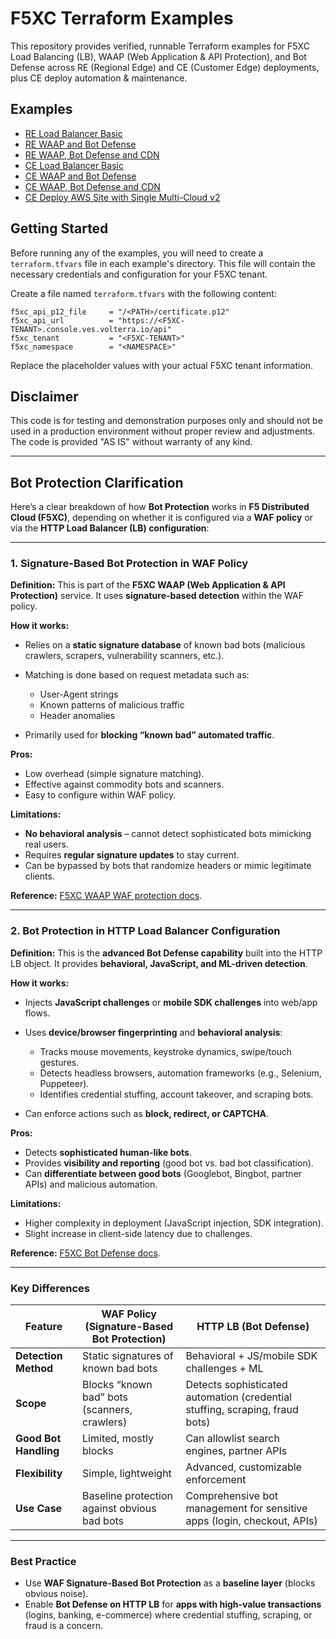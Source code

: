 # F5XC Terraform Examples

This repository provides verified, runnable Terraform examples for F5XC Load Balancing (LB), WAAP (Web Application & API Protection), and Bot Defense across RE (Regional Edge) and CE (Customer Edge) deployments, plus CE deploy automation & maintenance.

## Examples

*   [RE Load Balancer Basic](./docs/re-lb-basic.md)
*   [RE WAAP and Bot Defense](./docs/re-lb-waap-bot.md)
*   [RE WAAP, Bot Defense and CDN](./docs/re-lb-waap-bot-cdn.md)
*   [CE Load Balancer Basic](./examples/ce-lb-basic/README.md)
*   [CE WAAP and Bot Defense](./examples/ce-lb-waap-bot/README.md)
*   [CE WAAP, Bot Defense and CDN](./examples/ce-lb-waap-bot-cdn/README.md)
*   [CE Deploy AWS Site with Single Multi-Cloud v2](./examples/ce-deploy-aws-smsv2/README.md)

## Getting Started

Before running any of the examples, you will need to create a `terraform.tfvars` file in each example's directory. This file will contain the necessary credentials and configuration for your F5XC tenant.

Create a file named `terraform.tfvars` with the following content:

```hcl
f5xc_api_p12_file     = "/<PATH>/certificate.p12"
f5xc_api_url          = "https://<F5XC-TENANT>.console.ves.volterra.io/api"
f5xc_tenant           = "<F5XC-TENANT>"
f5xc_namespace        = "<NAMESPACE>"
```

Replace the placeholder values with your actual F5XC tenant information.

## Disclaimer

This code is for testing and demonstration purposes only and should not be used in a production environment without proper review and adjustments. The code is provided "AS IS" without warranty of any kind.

---

## Bot Protection Clarification

Here’s a clear breakdown of how **Bot Protection** works in **F5 Distributed Cloud (F5XC)**, depending on whether it is configured via a **WAF policy** or via the **HTTP Load Balancer (LB) configuration**:

---

### 1. **Signature-Based Bot Protection in WAF Policy**

**Definition:**
This is part of the **F5XC WAAP (Web Application & API Protection)** service. It uses **signature-based detection** within the WAF policy.

**How it works:**

* Relies on a **static signature database** of known bad bots (malicious crawlers, scrapers, vulnerability scanners, etc.).
* Matching is done based on request metadata such as:

  * User-Agent strings
  * Known patterns of malicious traffic
  * Header anomalies
* Primarily used for **blocking “known bad” automated traffic**.

**Pros:**

* Low overhead (simple signature matching).
* Effective against commodity bots and scanners.
* Easy to configure within WAF policy.

**Limitations:**

* **No behavioral analysis** – cannot detect sophisticated bots mimicking real users.
* Requires **regular signature updates** to stay current.
* Can be bypassed by bots that randomize headers or mimic legitimate clients.

**Reference:** [F5XC WAAP WAF protection docs](https://docs.cloud.f5.com/docs-v2/security/waap/waap-overview).

---

### 2. **Bot Protection in HTTP Load Balancer Configuration**

**Definition:**
This is the **advanced Bot Defense capability** built into the HTTP LB object. It provides **behavioral, JavaScript, and ML-driven detection**.

**How it works:**

* Injects **JavaScript challenges** or **mobile SDK challenges** into web/app flows.
* Uses **device/browser fingerprinting** and **behavioral analysis**:

  * Tracks mouse movements, keystroke dynamics, swipe/touch gestures.
  * Detects headless browsers, automation frameworks (e.g., Selenium, Puppeteer).
  * Identifies credential stuffing, account takeover, and scraping bots.
* Can enforce actions such as **block, redirect, or CAPTCHA**.

**Pros:**

* Detects **sophisticated human-like bots**.
* Provides **visibility and reporting** (good bot vs. bad bot classification).
* Can **differentiate between good bots** (Googlebot, Bingbot, partner APIs) and malicious automation.

**Limitations:**

* Higher complexity in deployment (JavaScript injection, SDK integration).
* Slight increase in client-side latency due to challenges.

**Reference:** [F5XC Bot Defense docs](https://docs.cloud.f5.com/docs-v2/security/bot-defense/overview).

---

### **Key Differences**

| Feature               | WAF Policy (Signature-Based Bot Protection)  | HTTP LB (Bot Defense)                                                        |
| --------------------- | -------------------------------------------- | ---------------------------------------------------------------------------- |
| **Detection Method**  | Static signatures of known bad bots          | Behavioral + JS/mobile SDK challenges + ML                                   |
| **Scope**             | Blocks “known bad” bots (scanners, crawlers) | Detects sophisticated automation (credential stuffing, scraping, fraud bots) |
| **Good Bot Handling** | Limited, mostly blocks                       | Can allowlist search engines, partner APIs                                   |
| **Flexibility**       | Simple, lightweight                          | Advanced, customizable enforcement                                           |
| **Use Case**          | Baseline protection against obvious bad bots | Comprehensive bot management for sensitive apps (login, checkout, APIs)      |

---

### **Best Practice**

* Use **WAF Signature-Based Bot Protection** as a **baseline layer** (blocks obvious noise).
* Enable **Bot Defense on HTTP LB** for **apps with high-value transactions** (logins, banking, e-commerce) where credential stuffing, scraping, or fraud is a concern.
